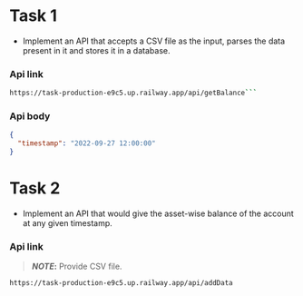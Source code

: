 # Task 1

- Implement an API that accepts a CSV file as the input, parses the data present in it and stores it in a database.

### Api link

````bash
https://task-production-e9c5.up.railway.app/api/getBalance```
````

### Api body

```json
{
  "timestamp": "2022-09-27 12:00:00"
}
```

# Task 2

- Implement an API that would give the asset-wise balance of the account at any given timestamp.

### Api link

>**_NOTE_:** Provide CSV file.
```bash
https://task-production-e9c5.up.railway.app/api/addData
```

